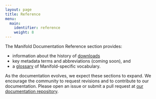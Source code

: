 ```yaml
---
layout: page
title: Reference
menu:
  main:
    identifier: reference
    weight: 8
---
```


The Manifold Documentation Reference section provides:

* information about the history of [downloads](downloads.html)
* key metadata terms and abbreviations (coming soon), and
* a [glossary](glossary.html) of Manifold-specific vocabulary.

As the documentation evolves, we expect these sections to expand. We encourage the community to request revisions and to contribute to our documentation. Please open an issue or submit a pull request at [our documentation repository](https://github.com/ManifoldScholar/manifold-docs-jekyll).
